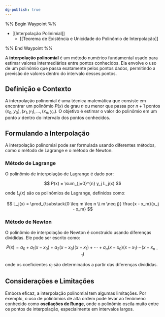 ```yaml
---
dg-publish: true
---
```


%% Begin Waypoint %%

- [[Interpolação Polinimial]]
	- [[Teorema de Existência e Unicidade do Polinômio de Interpolação]]

%% End Waypoint %%

A **interpolação polinomial** é um método numérico fundamental usado para estimar valores intermediários entre pontos conhecidos. Ela envolve o uso de um polinômio que passa exatamente pelos pontos dados, permitindo a previsão de valores dentro do intervalo desses pontos.

## Definição e Contexto

A interpolação polinomial é uma técnica matemática que consiste em encontrar um polinômio $P(x)$ de grau $n$ ou menor que passa por $n+1$ pontos $(x_0, y_0), (x_1, y_1), \ldots, (x_n, y_n)$. O objetivo é estimar o valor do polinômio em um ponto $x$ dentro do intervalo dos pontos conhecidos.

## Formulando a Interpolação

A interpolação polinomial pode ser formulada usando diferentes métodos, como o método de Lagrange e o método de Newton.

### Método de Lagrange

O polinômio de interpolação de Lagrange é dado por:

$$
P(x) = \sum_{j=0}^{n} y_j L_j(x)
$$

onde $L_j(x)$ são os polinômios de Lagrange, definidos como:

$$
L_j(x) = \prod_{\substack{0 \leq m \leq n \\ m \neq j}} \frac{x - x_m}{x_j - x_m}
$$

### Método de Newton

O polinômio de interpolação de Newton é construído usando diferenças divididas. Ele pode ser escrito como:

$$
P(x) = a_0 + a_1 (x - x_0) + a_2 (x - x_0)(x - x_1) + \cdots + a_n (x - x_0)(x - x_1)\cdots(x - x_{n-1})
$$

onde os coeficientes $a_i$ são determinados a partir das diferenças divididas.

## Considerações e Limitações

Embora eficaz, a interpolação polinomial tem algumas limitações. Por exemplo, o uso de polinômios de alta ordem pode levar ao fenômeno conhecido como **oscilações de Runge**, onde o polinômio oscila muito entre os pontos de interpolação, especialmente em intervalos largos.
